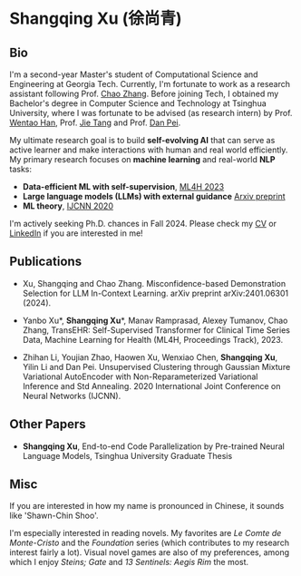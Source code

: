 # Shangqing Xu (徐尚青)

## Bio

I'm a second-year Master's student of Computational Science and Engineering at Georgia Tech. Currently, I'm fortunate to work as a research assistant following Prof. [Chao Zhang](http://chaozhang.org). Before joining Tech, I obtained my Bachelor's degree in Computer Science and Technology at Tsinghua University, where I was fortunate to be advised (as research intern) by Prof. [Wentao Han](https://pacman.cs.tsinghua.edu.cn/~hanwentao/), Prof. [Jie Tang](http://keg.cs.tsinghua.edu.cn/jietang/) and Prof. [Dan Pei](https://netman.aiops.org/~peidan/). 

My ultimate research goal is to build **self-evolving AI** that can serve as active learner and make interactions with human and real world efficiently. My primary research focuses on **machine learning** and real-world **NLP** tasks:

- **Data-efficient ML with self-supervision**, [ML4H 2023](https://proceedings.mlr.press/v225/xu23a/xu23a.pdf)
- **Large language models (LLMs) with external guidance** [Arxiv preprint](https://arxiv.org/abs/2401.06301)
- **ML theory**, [IJCNN 2020](https://ieeexplore.ieee.org/document/9207493)

I'm actively seeking Ph.D. chances in Fall 2024. Please check my [CV](https://drive.google.com/file/d/1jozNuglyS4b8L970kuwvelUjSZBm9yHo/view?usp=share_link) or [LinkedIn](https://www.linkedin.com/in/shangqing-xu-08735a258/) if you are interested in me!

## Publications

- Xu, Shangqing and Chao Zhang. Misconfidence-based Demonstration Selection for LLM In-Context Learning. arXiv preprint arXiv:2401.06301 (2024).

- Yanbo Xu\*, **Shangqing Xu**\*, Manav Ramprasad, Alexey Tumanov, Chao Zhang, TransEHR: Self-Supervised Transformer for Clinical Time Series Data, Machine Learning for Health (ML4H, Proceedings Track), 2023.

- Zhihan Li, Youjian Zhao, Haowen Xu, Wenxiao Chen, **Shangqing Xu**, Yilin Li and Dan Pei. Unsupervised Clustering through Gaussian Mixture Variational AutoEncoder with Non-Reparameterized Variational Inference and Std Annealing. 2020 International Joint Conference on Neural Networks (IJCNN).

## Other Papers

- **Shangqing Xu**, End-to-end Code Parallelization by Pre-trained Neural Language Models, Tsinghua University Graduate Thesis

## Misc

If you are interested in how my name is pronounced in Chinese, it sounds like 'Shawn-Chin Shoo'.

I'm especially interested in reading novels. My favorites are *Le Comte de Monte-Cristo* and the *Foundation* series (which contributes to my research interest fairly a lot). Visual novel games are also of my preferences, among which I enjoy *Steins; Gate* and *13 Sentinels: Aegis Rim* the most. 
